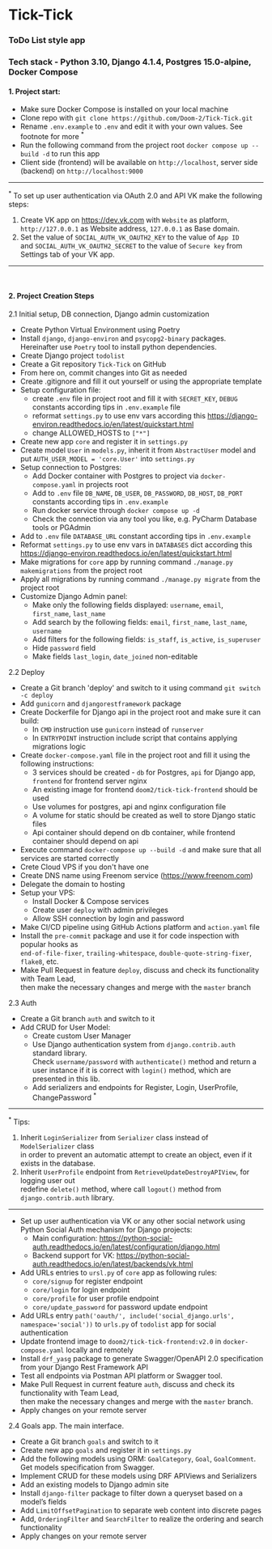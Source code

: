 # Tick-Tick
### ToDo List style app
### Tech stack - Python 3.10, Django 4.1.4, Postgres 15.0-alpine, Docker Compose

#### 1. Project start:
   * Make sure Docker Compose is installed on your local machine
   * Clone repo with `git clone https://github.com/Doom-2/Tick-Tick.git`
   * Rename `.env.example` to `.env` and edit it with your own values. See footnote for more <sup>*</sup>
   * Run the following command from the project root `docker compose up --build -d` to run this app
   * Client side (frontend) will be available on `http://localhost`, server side (backend) on `http://localhost:9000`

---
<sup>*</sup>
To set up user authentication via OAuth 2.0 and API VK make the following steps:
1. Create VK app on https://dev.vk.com with `Website` as platform, `http://127.0.0.1` as Website address, `127.0.0.1` as Base domain.
2. Set the value of `SOCIAL_AUTH_VK_OAUTH2_KEY` to the value of `App ID` \
and `SOCIAL_AUTH_VK_OAUTH2_SECRET` to the value of `Secure key` from Settings tab of your VK app.
---
&nbsp;
#### 2. Project Creation Steps
2.1 Initial setup, DB connection, Django admin customization
* Create Python Virtual Environment using Poetry
* Install `django`, `django-environ` and `psycopg2-binary` packages. \
  Hereinafter use `Poetry` tool to install python dependencies.
* Create Django project `todolist`
* Create a Git repository `Tick-Tick` on GitHub
* From here on, commit changes into Git as needed
* Create .gitignore and fill it out yourself or using the appropriate template
* Setup configuration file:
  * create `.env` file in project root and fill it with `SECRET_KEY`, `DEBUG` constants according tips in `.env.example` file
  * reformat `settings.py` to use env vars according this https://django-environ.readthedocs.io/en/latest/quickstart.html
  * change ALLOWED_HOSTS to `["*"]`
* Create new app `core` and register it in `settings.py`
* Create model `User` in `models.py`, inherit it from `AbstractUser` model and put `AUTH_USER_MODEL = 'core.User'` into `settings.py`
* Setup connection to Postgres:
  * Add Docker container with Postgres to project via `docker-compose.yaml` in projects root
  * Add to `.env` file `DB_NAME`, `DB_USER`, `DB_PASSWORD`, `DB_HOST`, `DB_PORT` constants according tips in `.env.example`
  * Run docker service through `docker compose up -d`
  * Check the connection via any tool you like, e.g. PyCharm Database tools or PGAdmin
* Add to `.env` file `DATABASE_URL` constant according tips in `.env.example`
* Reformat `settings.py` to use env vars in `DATABASES` dict according this https://django-environ.readthedocs.io/en/latest/quickstart.html
* Make migrations for `core` app by running command `./manage.py makemigrations` from the project root
* Apply all migrations by running command `./manage.py migrate` from the project root
* Customize Django Admin panel:
  * Make only the following fields displayed: `username`, `email`, `first_name`, `last_name`
  * Add search by the following fields: `email`, `first_name`, `last_name`, `username`
  * Add filters for the following fields: `is_staff`, `is_active`, `is_superuser`
  * Hide `password` field
  * Make fields `last_login`, `date_joined` non-editable

2.2 Deploy
* Create a Git branch 'deploy' and switch to it using command `git switch -c deploy`
* Add `gunicorn` and `djangorestframework` package
* Create Dockerfile for Django api in the project root and make sure it can build:
  * In `CMD` instruction use `gunicorn` instead of `runserver`
  * In `ENTRYPOINT` instruction include script that contains applying migrations logic
* Create `docker-compose.yaml` file in the project root and fill it using the following instructions:
  * 3 services should be created - `db` for Postgres, `api` for Django app, `frontend` for frontend server nginx
  * An existing image for frontend `doom2/tick-tick-frontend` should be used
  * Use volumes for postgres, api and nginx configuration file
  * A volume for static should be created as well to store Django static files
  * Api container should depend on db container, while frontend container should depend on api
* Execute command `docker-compose up --build -d` and make sure that all services are started correctly
* Crete Cloud VPS if you don't have one
* Create DNS name using Freenom service (https://www.freenom.com)
* Delegate the domain to hosting
* Setup your VPS:
  * Install Docker & Compose services
  * Create user `deploy` with admin privileges
  * Allow SSH connection by login and password
* Make CI/CD pipeline using GitHub Actions platform and `action.yaml` file
* Install the `pre-commit` package and use it for code inspection with popular hooks as \
 `end-of-file-fixer`, `trailing-whitespace`, `double-quote-string-fixer`, `flake8`, etc.
* Make Pull Request in feature `deploy`, discuss and check its functionality with Team Lead, \
  then make the necessary changes and merge with the `master` branch

2.3 Auth
* Create a Git branch `auth` and switch to it
* Add CRUD for User Model:
  * Create custom User Manager
  * Use Django authentication system from `django.contrib.auth` standard library. \
  Check `username/password` with `authenticate()` method and return a user instance if it is correct with `login()` method, which are presented in this lib.
  * Add serializers and endpoints for Register, Login, UserProfile, ChangePassword <sup>*</sup>
---
<sup>*</sup>
Tips:
1. Inherit `LoginSerializer` from `Serializer` class instead of `ModelSerializer` class \
   in order to prevent an automatic attempt to create an object, even if it exists in the database.
2. Inherit `UserProfile` endpoint from `RetrieveUpdateDestroyAPIView`, for logging user out \
   redefine `delete()` method, where call `logout()` method from `django.contrib.auth` library.
---
* Set up user authentication via VK or any other social network using Python Social Auth mechanism for Django projects:
  * Main configuration: https://python-social-auth.readthedocs.io/en/latest/configuration/django.html
  * Backend support for VK: https://python-social-auth.readthedocs.io/en/latest/backends/vk.html
* Add URLs entries to `ursl.py` of `core` app as following rules:
  * `core/signup` for register endpoint
  * `core/login` for login endpoint
  * `core/profile` for user profile endpoint
  * `core/update_password` for password update endpoint
* Add URLs entry `path('oauth/', include('social_django.urls', namespace='social'))` to `urls.py` of `todolist` app for social authentication
* Update frontend image to `doom2/tick-tick-frontend:v2.0` in `docker-compose.yaml` locally and remotely
* Install `drf_yasg` package to generate Swagger/OpenAPI 2.0 specification from your Django Rest Framework API
* Test all endpoints via Postman API platform or Swagger tool.
* Make Pull Request in current feature `auth`, discuss and check its functionality with Team Lead, \
  then make the necessary changes and merge with the `master` branch.
* Apply changes on your remote server

2.4 Goals app. The main interface.
* Create a Git branch `goals` and switch to it
* Create new app `goals` and register it in `settings.py`
* Add the following models using ORM: `GoalCategory`, `Goal`, `GoalComment`. Get models specification from Swagger.
* Implement CRUD for these models using DRF APIViews and Serializers
* Add an existing models to Django admin site
* Install `django-filter` package to filter down a queryset based on a model’s fields
* Add `LimitOffsetPagination` to separate web content into discrete pages
* Add, `OrderingFilter` and `SearchFilter` to realize the ordering and search functionality
* Apply changes on your remote server
